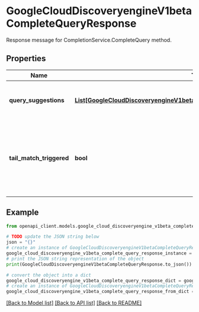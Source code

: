 # GoogleCloudDiscoveryengineV1betaCompleteQueryResponse

Response message for CompletionService.CompleteQuery method.

## Properties

Name | Type | Description | Notes
------------ | ------------- | ------------- | -------------
**query_suggestions** | [**List[GoogleCloudDiscoveryengineV1betaCompleteQueryResponseQuerySuggestion]**](GoogleCloudDiscoveryengineV1betaCompleteQueryResponseQuerySuggestion.md) | Results of the matched query suggestions. The result list is ordered and the first result is a top suggestion. | [optional] 
**tail_match_triggered** | **bool** | True if the returned suggestions are all tail suggestions. For tail matching to be triggered, include_tail_suggestions in the request must be true and there must be no suggestions that match the full query. | [optional] 

## Example

```python
from openapi_client.models.google_cloud_discoveryengine_v1beta_complete_query_response import GoogleCloudDiscoveryengineV1betaCompleteQueryResponse

# TODO update the JSON string below
json = "{}"
# create an instance of GoogleCloudDiscoveryengineV1betaCompleteQueryResponse from a JSON string
google_cloud_discoveryengine_v1beta_complete_query_response_instance = GoogleCloudDiscoveryengineV1betaCompleteQueryResponse.from_json(json)
# print the JSON string representation of the object
print(GoogleCloudDiscoveryengineV1betaCompleteQueryResponse.to_json())

# convert the object into a dict
google_cloud_discoveryengine_v1beta_complete_query_response_dict = google_cloud_discoveryengine_v1beta_complete_query_response_instance.to_dict()
# create an instance of GoogleCloudDiscoveryengineV1betaCompleteQueryResponse from a dict
google_cloud_discoveryengine_v1beta_complete_query_response_from_dict = GoogleCloudDiscoveryengineV1betaCompleteQueryResponse.from_dict(google_cloud_discoveryengine_v1beta_complete_query_response_dict)
```
[[Back to Model list]](../README.md#documentation-for-models) [[Back to API list]](../README.md#documentation-for-api-endpoints) [[Back to README]](../README.md)



